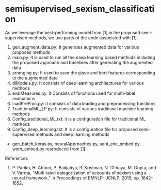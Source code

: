 # semisupervised_sexism_classification

As we leverage the best-performing model from [1] in the proposed semi-supervised
methods, we use parts of the code associated with [1].

1. gen_augment_data.py: It generates augmented data for various proposed methods
2. main.py: It is used to run all the deep learning based methods including the proposed
approach and baselines after generating the augmented data
3. arranging.py: It used to save the glove and bert features corresponding to the augmented data
4. dlModels.py: It consists of deep learning architectures for various methods
5. evalMeasures.py: It Consists of functions used for multi-label evaluations
6. loadPreProc.py: It consists of data loading and preprocessing functions
7. TraditionalML_LP.py: It consists of various traditional machine learning methods
8. Config_traditional_ML.txt: It is a configuration file for traditional ML methods
9. Config_deep_learning.txt: It is a configuration file for proposed semi-supervised methods and deep learning methods

- gen_batch_keras.py, neuralApproaches.py, sent_enc_embed.py, word_embed.py reproduced from [1]

References
1. P. Parikh, H. Abburi, P. Badjatiya, R. Krishnan, N. Chhaya, M. Gupta, and V. Varma, “Multi-label categorization of accounts of sexism using a neural framework,” in Proceedings of EMNLP-IJCNLP, 2019, pp. 1642–1652.
